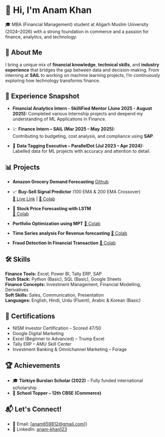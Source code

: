 # 👋 Hi, I'm Anam Khan

🎓 MBA (Financial Management) student at Aligarh Muslim University (2024–2026) with a strong foundation in commerce and a passion for finance, analytics, and technology.

## 🌟 About Me

I bring a unique mix of **financial knowledge**, **technical skills**, and **industry experience** that bridges the gap between data and decision-making. From interning at **SAIL** to working on machine learning projects, I’m continuously exploring how technology transforms finance.

## 💼 Experience Snapshot
- **Financial Analytics Intern - SkilliFied Mentor (June 2025 - August 2025):**
  Completed various Internship projects and deepend my understanding of ML Applications in Finance.
  
- 💹 **Finance Intern – SAIL (Mar 2025 – May 2025):**  
  Contributing to budgeting, cost analysis, and compliance using **SAP**.

- 🧠 **Data Tagging Executive – ParallelDot (Jul 2023 – Apr 2024):**  
  Labelled data for ML projects with accuracy and attention to detail.

## 📊 Projects

- **Amazon Grocery Demand Forecasting**
  [Github](https://github.com/ANAM-KHAN-1/amazon-grocery-demand-forecasting/blob/main/amazon-grocery-demand-forecasting%20(2).ipynb)
  
- 📈 **Buy-Sell Signal Predictor** (100 EMA & 200 EMA Crossover)  
  [🔗 Live Link](https://signal-3.onrender.com/) | [📓 Colab](https://colab.research.google.com/drive/1ezCBf89wLq7iXK_y64ZLTgZs1NYWR24y?usp=sharing)

- 🔮 **Stock Price Forecasting with LSTM**  
  [📓 Colab](https://colab.research.google.com/drive/15bdvh3nVTPhqHlvy_0Noxh4q6_g2jD8j?usp=sharing)

- **Portfolio Optimization using MPT**
  [📓 Colab](https://colab.research.google.com/drive/194hn2hsu_EiE9ulwbrIF_MaHebs_6ldI?usp=sharing)

- **Time Series analysis For Revenue forecasting**
   [📓 Colab](https://colab.research.google.com/drive/1SapIAAlTmDEK4h4RpCquCi2JCDdKJlWM?usp=sharing)

- **Fraud Detection In Financial Transaction**
   [📓 Colab](https://colab.research.google.com/drive/1hlilN9jKzHTzTbEmeqE0z4IVV0zppVtP?usp=sharing)
  
  
  
## 🛠️ Skills

**Finance Tools:** Excel, Power BI, Tally ERP, SAP  
**Tech Stack:** Python (Basic), SQL (Basic), Google Sheets  
**Finance Concepts:** Investment Management, Financial Modelling, Derivatives  
**Soft Skills:** Sales, Communication, Presentation  
**Languages:** English, Hindi, Urdu (Fluent), Arabic & Korean (Basic)

## 📜 Certifications

- NISM Investor Certification – Scored 47/50  
- Google Digital Marketing  
- Excel (Beginner to Advanced) – Trump Excel  
- Tally ERP – AMU Skill Center  
- Investment Banking & Omnichannel Marketing – Forage  

## 🏆 Achievements

- 🎓 **Türkiye Bursları Scholar (2022)** – Fully funded international scholarship  
- 🥇 **School Topper – 12th CBSE (Commerce)**  

## 📬 Let's Connect!

- 📧 Email: [anam659812@gmail.com])  
- 💼 LinkedIn: [anam-khan123](https://www.linkedin.com/in/anam-khan123/)  





